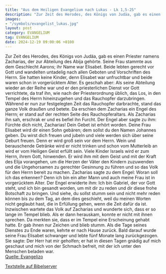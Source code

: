 ```yaml
---
title: "Aus dem Heiligen Evangelium nach Lukas - Lk 1,5-25"
description: "Zur Zeit des Herodes, des Königs von Judäa, gab es einen Priester namens Zacharias, der zur Abteilung des Abija gehörte. Seine Frau stammte aus dem Geschlecht Aarons; ihr Name war Elisabet. Beide lebten gerecht vor Gott und wandelten untadelig nach allen Geboten und Vorschriften ...."
images:
- "/symbols/evangelist_lukas.jpg"
layout: post
category: EVANGELIUM
tag: EVANGELIUM
date: 2024-12-19 09:00:06 +0100
---
```

Zur Zeit des Herodes, des Königs von Judäa, gab es einen Priester namens Zacharias, der zur Abteilung des Abija gehörte. Seine Frau stammte aus dem Geschlecht Aarons; ihr Name war Elisabet.
Beide lebten gerecht vor Gott und wandelten untadelig nach allen Geboten und Vorschriften des Herrn.<!--more-->
Sie hatten keine Kinder, denn Elisabet war unfruchtbar und beide waren schon in vorgerücktem Alter.
Es geschah aber: Als seine Abteilung wieder an der Reihe war und er den priesterlichen Dienst vor Gott verrichtete,
da traf ihn, wie nach der Priesterordnung üblich, das Los, in den Tempel des Herrn hineinzugehen und das Rauchopfer darzubringen.
Während er nun zur festgelegten Zeit das Rauchopfer darbrachte, stand das ganze Volk draußen und betete.
Da erschien dem Zacharias ein Engel des Herrn; er stand auf der rechten Seite des Rauchopferaltars.
Als Zacharias ihn sah, erschrak er und es befiel ihn Furcht.
Der Engel aber sagte zu ihm: Fürchte dich nicht, Zacharias! Dein Gebet ist erhört worden. Deine Frau Elisabet wird dir einen Sohn gebären; dem sollst du den Namen Johannes geben.
Du wirst dich freuen und jubeln und viele werden sich über seine Geburt freuen.
Denn er wird groß sein vor dem Herrn. Wein und berauschende Getränke wird er nicht trinken und schon vom Mutterleib an wird er vom Heiligen Geist erfüllt sein.
Viele Kinder Israels wird er zum Herrn, ihrem Gott, hinwenden.
Er wird ihm mit dem Geist und mit der Kraft des Elija vorangehen, um die Herzen der Väter den Kindern zuzuwenden und die Ungehorsamen zu gerechter Gesinnung zu führen und so das Volk für den Herrn bereit zu machen.
Zacharias sagte zu dem Engel: Woran soll ich das erkennen? Denn ich bin ein alter Mann und auch meine Frau ist in vorgerücktem Alter.
Der Engel erwiderte ihm: Ich bin Gabriel, der vor Gott steht, und ich bin gesandt worden, um mit dir zu reden und dir diese frohe Botschaft zu bringen.
Und siehe, du sollst stumm sein und nicht mehr reden können bis zu dem Tag, an dem dies geschieht, weil du meinen Worten nicht geglaubt hast, die in Erfüllung gehen, wenn die Zeit dafür da ist.
Inzwischen wartete das Volk auf Zacharias und wunderte sich, dass er so lange im Tempel blieb.
Als er dann herauskam, konnte er nicht mit ihnen sprechen. Da merkten sie, dass er im Tempel eine Erscheinung gehabt hatte. Er gab ihnen nur Zeichen und blieb stumm.
Als die Tage seines Dienstes zu Ende waren, kehrte er nach Hause zurück.
Bald darauf wurde seine Frau Elisabet schwanger und lebte fünf Monate lang zurückgezogen. Sie sagte:
Der Herr hat mir geholfen; er hat in diesen Tagen gnädig auf mich geschaut und mich von der Schmach befreit, mit der ich unter den Menschen beladen war.<br>
[Quelle: Evangelizo](https://evangeliumtagfuertag.org/DE/gospel)

[Textstelle auf Bibelserver](https://www.bibleserver.com/EU/Lukas1,5-25)

